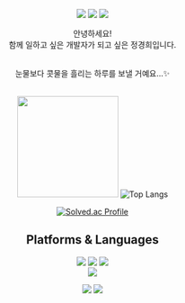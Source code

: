 <div align=center> 
  <p>
  <a href="https://zero-talk.tistory.com" target="_blank"><img src="https://img.shields.io/badge/Blog-DD0B78?style=flat-square&logo=GitHub%20Sponsors&logoColor=white"/></a>
  <a href="mailto:heehee.oxo@gmail.com" target="_blank"><img src="https://img.shields.io/badge/heehee.oxo@gmail.com-EA4335?style=flat-square&logo=Gmail&logoColor=white"/></a>
  <a href="https://jumpit.saramin.co.kr/resume/463766" target="_blank"><img src="https://img.shields.io/badge/점핏-0A66C2?style=flat-square&logo=Linkedin&logoColor=white"/></a>
  
</p>
<p>
  안녕하세요!<br/>
  함께 일하고 싶은 개발자가 되고 싶은 정경희입니다.<br/><br/>
 
  눈물보다 콧물을 흘리는 하루를 보낼 거예요...✨ <br/><br/>
</p>

   <img height="180em" src="https://github-readme-stats.vercel.app/api?username=jdaily00&show_icons=true&hide_border=true&&count_private=true&include_all_commits=true" />   ![Top Langs](https://github-readme-stats.vercel.app/api/top-langs/?username=jdaily00&layout=compact&hide_border=true&theme=white)

  [![Solved.ac Profile](http://mazassumnida.wtf/api/v2/generate_badge?boj=o0_o0_o0)](https://solved.ac/o0_o0_o0/)

## Platforms & Languages
<p>
  <img src="https://img.shields.io/badge/java-007396?style=for-the-badge&logo=java&logoColor=white"> 
  <img src="https://img.shields.io/badge/html5-E34F26?style=for-the-badge&logo=html5&logoColor=white"> 
  <img src="https://img.shields.io/badge/css-1572B6?style=for-the-badge&logo=css3&logoColor=white"><br>
  <img src="https://img.shields.io/badge/javascript-F7DF1E?style=for-the-badge&logo=javascript&logoColor=black"> 
</p>

<p>
  <img src="https://img.shields.io/badge/github-181717?style=for-the-badge&logo=github&logoColor=white">
  <img src="https://img.shields.io/badge/git-F05032?style=for-the-badge&logo=git&logoColor=white">
</p>
</div>
</div>
